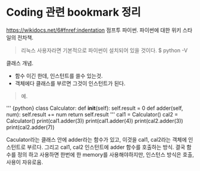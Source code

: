 # Coding 관련 bookmark 정리

https://wikidocs.net/6#fnref:indentation
점프투 파이썬. 파이썬에 대한 위키 스타일의 전차책.
> 리눅스 사용자라면 기본적으로 파이썬이 설치되어 있을 것이다.
$ python -V

클래스 개념.
-  함수 이긴 한데, 인스턴트를 쓸수 있는것.
-  객체에다 클래스를 부르면 그것이 인스턴트가 된다.  
> 예.  

'''
  {python}  class Calculator:
	  		def __init__(self):
				self.result = 0
			def adder(self, num):
				self.result += num
				return self.result
'''
    cal1 = Calculator()
    cal2 = Calculator()
    print(cal1.adder(3))
    print(cal1.adder(4))
    print(cal2.adder(3))
    print(cal2.adder(7))


Caculator라는 클래스 안에 adder라는 함수가 있고, 이것을 cal1, cal2라는 객체에 인스턴트로 부르다. 그리고 cal1, cal2 인스턴트에 adder 함수를 호출하는 방식. 결국 함수를 정의 하고 사용하면 한번에 한 memory를 사용해야하지만, 인스턴스 방식은 호출, 사용이 자유로움.
